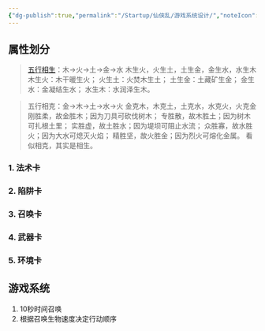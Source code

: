 ```yaml
---
{"dg-publish":true,"permalink":"/Startup/仙侠乱/游戏系统设计/","noteIcon":"","created":"2025-03-06T21:28:25.984+08:00"}
---
```


## 属性划分

>[五行相生](https://baike.baidu.com/item/%E4%BA%94%E8%A1%8C%E7%9B%B8%E7%94%9F/7228950?fromModule=lemma_inlink)：木→火→土→金→水
> 木生火，火生土，土生金，金生水，水生木
> 木生火：木干暖生火；
> 火生土：火焚木生土；
> 土生金：土藏矿生金；
> 金生水：金凝结生水；
> 水生木：水润泽生木。

> 五行相克：金→木→土→水→火
> 金克木，木克土，土克水，水克火，火克金
> 刚胜柔，故金胜木；因为刀具可砍伐树木；
> 专胜散，故木胜土；因为树木可扎根土里；
> 实胜虚，故土胜水；因为堤坝可阻止水流；
> 众胜寡，故水胜火；因为大水可熄灭火焰；
> 精胜坚，故火胜金；因为烈火可熔化金属。
> 看似相克，其实是相生。


### 1. 法术卡
### 2. 陷阱卡
### 3. 召唤卡
### 4. 武器卡
### 5. 环境卡

## 游戏系统
1. 10秒时间召唤
2. 根据召唤生物速度决定行动顺序
